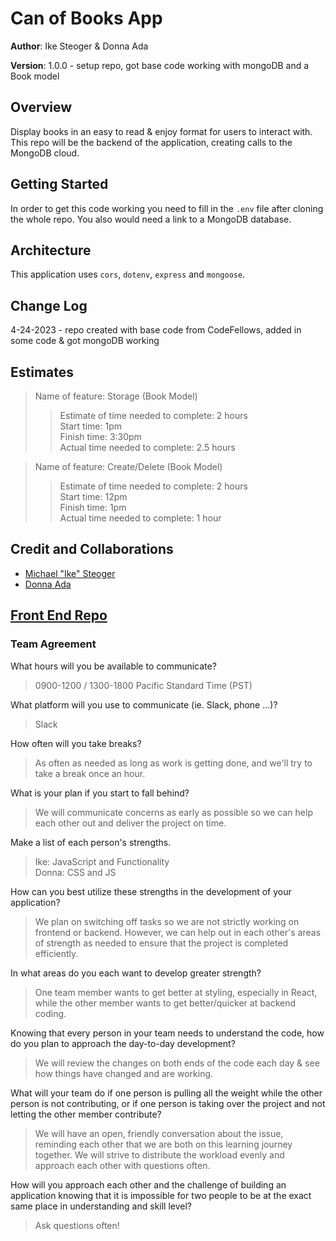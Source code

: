 # Can of Books App

**Author**: Ike Steoger & Donna Ada

**Version**: 1.0.0 - setup repo, got base code working with mongoDB and a Book model

## Overview

Display books in an easy to read & enjoy format for users to interact with. This repo will be the backend of the application, creating calls to the MongoDB cloud.

## Getting Started

In order to get this code working you need to fill in the `.env` file after cloning the whole repo. You also would need a link to a MongoDB database.

## Architecture

This application uses `cors`, `dotenv`, `express` and `mongoose`.

## Change Log

4-24-2023 - repo created with base code from CodeFellows, added in some code & got mongoDB working

## Estimates

>Name of feature: Storage (Book Model)  
>>Estimate of time needed to complete: 2 hours  
>>Start time: 1pm  
>>Finish time: 3:30pm  
>>Actual time needed to complete: 2.5 hours  

>Name of feature: Create/Delete (Book Model)
>>Estimate of time needed to complete: 2 hours  
>>Start time: 12pm  
>>Finish time: 1pm  
>>Actual time needed to complete: 1 hour 

## Credit and Collaborations

- [Michael "Ike" Steoger](https://github.com/IkeSteoger)  
- [Donna Ada](https://github.com/donnaada)

## [Front End Repo](https://github.com/donnaada/can-of-books-frontend)

### Team Agreement

What hours will you be available to communicate?
> 0900-1200 / 1300-1800 Pacific Standard Time (PST)

What platform will you use to communicate (ie. Slack, phone …)?
> Slack

How often will you take breaks?
> As often as needed as long as work is getting done, and we'll try to take a break once an hour.

What is your plan if you start to fall behind?
> We will communicate concerns as early as possible so we can help each other out and deliver the project on time.

Make a list of each person's strengths.
> Ike: JavaScript and Functionality  
> Donna:  CSS and JS

How can you best utilize these strengths in the development of your application?
> We plan on switching off tasks so we are not strictly working on frontend or backend. However, we can help out in each other's areas of strength as needed to ensure that the project is completed efficiently.

In what areas do you each want to develop greater strength?
> One team member wants to get better at styling, especially in React, while the other member wants to get better/quicker at backend coding.

Knowing that every person in your team needs to understand the code, how do you plan to approach the day-to-day development?
> We will review the changes on both ends of the code each day & see how things have changed and are working.

What will your team do if one person is pulling all the weight while the other person is not contributing, or if one person is taking over the project and not letting the other member contribute?
> We will have an open, friendly conversation about the issue, reminding each other that we are both on this learning journey together. We will strive to distribute the workload evenly and approach each other with questions often.

How will you approach each other and the challenge of building an application knowing that it is impossible for two people to be at the exact same place in understanding and skill level?
> Ask questions often!

